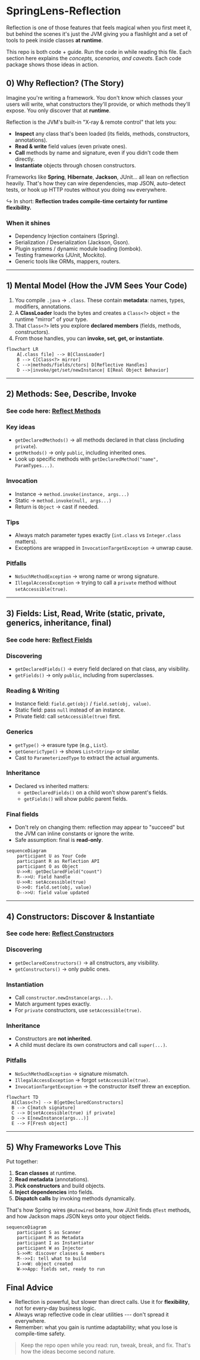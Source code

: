 # SpringLens-Reflection

Reflection is one of those features that feels magical when you first
meet it, but behind the scenes it's just the JVM giving you a flashlight
and a set of tools to peek inside classes **at runtime**.

This repo is both code + guide. Run the code in while reading this file.
Each section here explains the *concepts, scenarios, and caveats*. Each
code package shows those ideas in action.


## 0) Why Reflection? (The Story)

Imagine you're writing a framework.
You don't know which classes your users will write, what constructors
they'll provide, or which methods they'll expose. You only discover that
at **runtime**.

Reflection is the JVM's built-in "X-ray & remote control" that lets you:

-   **Inspect** any class that's been loaded (its fields, methods,
    constructors, annotations).
-   **Read & write** field values (even private ones).
-   **Call** methods by name and signature, even if you didn't code them
    directly.
-   **Instantiate** objects through chosen constructors.

Frameworks like **Spring**, **Hibernate**, **Jackson**, JUnit... all
lean on reflection heavily. That's how they can wire dependencies, map
JSON, auto-detect tests, or hook up HTTP routes without you doing `new`
everywhere.

↪️ In short: **Reflection trades compile-time certainty for runtime
flexibility.**

### When it shines

-   Dependency Injection containers (Spring).
-   Serialization / Deserialization (Jackson, Gson).
-   Plugin systems / dynamic module loading (lombok).
-   Testing frameworks (JUnit, Mockito).
-   Generic tools like ORMs, mappers, routers.

------------------------------------------------------------------------

## 1) Mental Model (How the JVM Sees Your Code)

1.  You compile `.java` → `.class`. These contain **metadata**: names,
    types, modifiers, annotations.
2.  A **ClassLoader** loads the bytes and creates a `Class<?>` object =
    the runtime "mirror" of your type.
3.  That `Class<?>` lets you explore **declared members** (fields,
    methods, constructors).
4.  From those handles, you can **invoke, set, get, or instantiate**.

``` mermaid
flowchart LR
    A[.class file] --> B[ClassLoader]
    B --> C[Class<?> mirror]
    C -->|methods/fields/ctors| D[Reflective Handles]
    D -->|invoke/get/set/newInstance| E[Real Object Behavior]
```

------------------------------------------------------------------------

## 2) Methods: See, Describe, Invoke
### See code here: [Reflect Methods ](https://github.com/hanin-mohamed/SpringLens-Reflection/tree/main/Reflection/src/main/java/com/springlens/reflection/a10_methods)

### Key ideas

-   `getDeclaredMethods()` → all methods declared in that class
    (including `private`).
-   `getMethods()` → only `public`, including inherited ones.
-   Look up specific methods with
    `getDeclaredMethod("name", ParamTypes...)`.

### Invocation

-   Instance → `method.invoke(instance, args...)`
-   Static → `method.invoke(null, args...)` 
-   Return is `Object` → cast if needed.

### Tips

-   Always match parameter types exactly (`int.class` vs `Integer.class`
    matters).
-   Exceptions are wrapped in `InvocationTargetException` → unwrap
    cause.

### Pitfalls

-   `NoSuchMethodException` → wrong name or wrong signature.
-   `IllegalAccessException` → trying to call a `private` method without
    `setAccessible(true)`.

------------------------------------------------------------------------

## 3) Fields: List, Read, Write (static, private, generics, inheritance, final)

### See code here: [Reflect Fields ](https://github.com/hanin-mohamed/SpringLens-Reflection/tree/main/Reflection/src/main/java/com/springlens/reflection/a20_fields)


### Discovering

-   `getDeclaredFields()` → every field declared on that class, any
    visibility.
-   `getFields()` → only `public`, including from superclasses.

### Reading & Writing

-   Instance field: `field.get(obj)` / `field.set(obj, value)`.
-   Static field: pass `null` instead of an instance.
-   Private field: call `setAccessible(true)` first.

### Generics

-   `getType()` → erasure type (e.g., `List`).
-   `getGenericType()` → shows `List<String>` or similar.
-   Cast to `ParameterizedType` to extract the actual arguments.

### Inheritance

-   Declared vs inherited matters:
    -   `getDeclaredFields()` on a child won't show parent's fields.
    -   `getFields()` will show public parent fields.

### Final fields

-   Don't rely on changing them: reflection may appear to "succeed" but
    the JVM can inline constants or ignore the write.
-   Safe assumption: final is **read-only**.

``` mermaid
sequenceDiagram
    participant U as Your Code
    participant R as Reflection API
    participant O as Object
    U->>R: getDeclaredField("count")
    R-->>U: Field handle
    U->>R: setAccessible(true)
    U->>O: field.set(obj, value)
    O-->>U: field value updated
```

------------------------------------------------------------------------

## 4) Constructors: Discover & Instantiate

### See code here: [Reflect Constructors ](https://github.com/hanin-mohamed/SpringLens-Reflection/tree/main/Reflection/src/main/java/com/springlens/reflection/a30_constructors)


### Discovering

-   `getDeclaredConstructors()` → all cnstructors, any visibility.
-   `getConstructors()` → only public ones.

### Instantiation

-   Call `constructor.newInstance(args...)`.
-   Match argument types exactly.
-   For `private` constructors, use `setAccessible(true)`.

### Inheritance

-   Constructors are **not inherited**.
-   A child must declare its own constructors and call `super(...)`.

### Pitfalls

-   `NoSuchMethodException` → signature mismatch.
-   `IllegalAccessException` → forgot `setAccessible(true)`.
-   `InvocationTargetException` → the constructor itself threw an
    exception.

``` mermaid
flowchart TD
  A[Class<?>] --> B[getDeclaredConstructors]
  B --> C[match signature]
  C --> D[setAccessible(true) if private]
  D --> E[newInstance(args...)]
  E --> F[Fresh object]
```

------------------------------------------------------------------------

## 5) Why Frameworks Love This

Put together: 
1. **Scan classes** at runtime. 
2. **Read metadata**
(annotations).
3. **Pick constructors** and build objects.
4. **Inject dependencies** into fields.
5. **Dispatch calls** by invoking methods dynamically.

That's how Spring wires `@Autowired` beans, how JUnit finds `@Test`
methods, and how Jackson maps JSON keys onto your object fields.

``` mermaid
sequenceDiagram
    participant S as Scanner
    participant M as Metadata
    participant I as Instantiator
    participant W as Injector
    S->>M: discover classes & members
    M-->>I: tell what to build
    I->>W: object created
    W->>App: fields set, ready to run
```


## Final Advice

-   Reflection is powerful, but slower than direct calls. Use it for
    **flexibility**, not for every-day business logic.
-   Always wrap reflective code in clear utilities --- don't spread it
    everywhere.
-   Remember: what you gain is runtime adaptability; what you lose is
    compile-time safety.

> Keep the repo open while you read: run, tweak, break, and fix. That's
> how the ideas become second nature.
